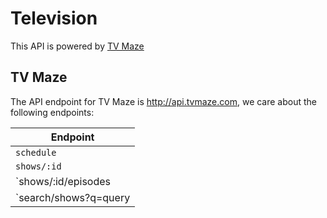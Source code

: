 Television
===========
This API is powered by [TV Maze](http://www.tvmaze.com/api)

## TV Maze
The API endpoint for TV Maze is http://api.tvmaze.com, we care about the following endpoints:

| Endpoint              |
| --------------------  |
| `schedule`            |
| `shows/:id`           |
| `shows/:id/episodes   |
| `search/shows?q=query |
